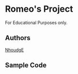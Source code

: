 # Romeo's Project 
For Educational Purposes only.
## Authors
[NhoudgE](https://github.com/NhoudgE/ipt101_romeo.git)
## Sample Code
